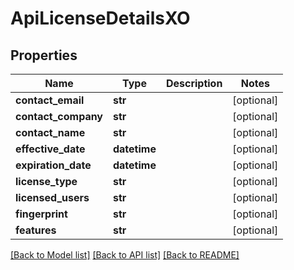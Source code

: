 # ApiLicenseDetailsXO

## Properties

| Name                | Type         | Description | Notes      |
| ------------------- | ------------ | ----------- | ---------- |
| **contact_email**   | **str**      |             | [optional] |
| **contact_company** | **str**      |             | [optional] |
| **contact_name**    | **str**      |             | [optional] |
| **effective_date**  | **datetime** |             | [optional] |
| **expiration_date** | **datetime** |             | [optional] |
| **license_type**    | **str**      |             | [optional] |
| **licensed_users**  | **str**      |             | [optional] |
| **fingerprint**     | **str**      |             | [optional] |
| **features**        | **str**      |             | [optional] |

[[Back to Model list]](../README.md#documentation-for-models) [[Back to API list]](../README.md#documentation-for-api-endpoints) [[Back to README]](../README.md)
